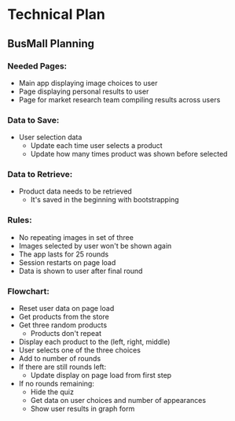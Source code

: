 # Technical Plan

## BusMall Planning

### Needed Pages:

- Main app displaying image choices to user
- Page displaying personal results to user 
- Page for market research team compiling results across users

### Data to Save:

- User selection data
    - Update each time user selects a product
    - Update how many times product was shown before selected

### Data to Retrieve:

- Product data needs to be retrieved
    - It's saved in the beginning with bootstrapping

### Rules: 

- No repeating images in set of three
- Images selected by user won't be shown again
- The app lasts for 25 rounds
- Session restarts on page load
- Data is shown to user after final round

### Flowchart:

- Reset user data on page load
- Get products from the store
- Get three random products 
    - Products don't repeat
- Display each product to the (left, right, middle)
- User selects one of the three choices
- Add to number of rounds 
- If there are still rounds left:
    - Update display on page load from first step
- If no rounds remaining: 
    - Hide the quiz
    - Get data on user choices and number of appearances
    - Show user results in graph form
    